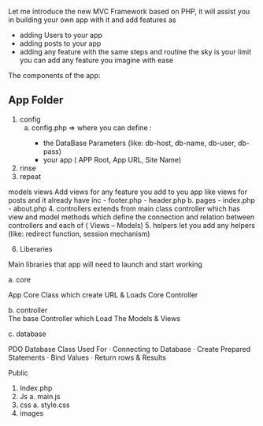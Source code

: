 Let me introduce the new MVC Framework based on PHP, it will assist you in building your own app with it and add features as
- adding Users to your app
- adding posts to your app
- adding any feature with the same steps and routine the sky is your limit you can add any feature you imagine with ease

The components of the app:

<h2>App Folder</h2>   
<ol>
    <li>config 
        <ol type="a">
            <li>config.php => where you can define :</li>
            <ul>
                <li>the DataBase Parameters (like: db-host, db-name, db-user, db-pass)</li>
                <li>your app ( APP Root, App URL, Site Name)</li>
            </ul>
        </ol>
    </li>
    <li>rinse</li>
    <li>repeat</li>
</ol>
models
views    
Add views for any feature you add to you app like views for posts  and it already have
inc 
-	footer.php
- header.php
     b.	pages
- index.php
-	about.php
4.	controllers  
extends from main class controller which has view and model methods which define the connection and relation between controllers and each of  ( Views – Models)
5.	helpers
		 let you add any helpers (like: redirect function, session mechanism)

6.	Liberaries

Main libraries that app will need to launch and start working
	
a.	core

App Core Class which create URL & Loads Core Controller

b.	controller  
		The base Controller which Load The Models & Views

c.	database

 PDO Database Class Used For 
·	Connecting to Database
·	 Create Prepared Statements
·	Bind Values
·	Return rows & Results

Public
1.	Index.php
2.	Js
a.	main.js
3.	css
a.	style.css
4.	images
